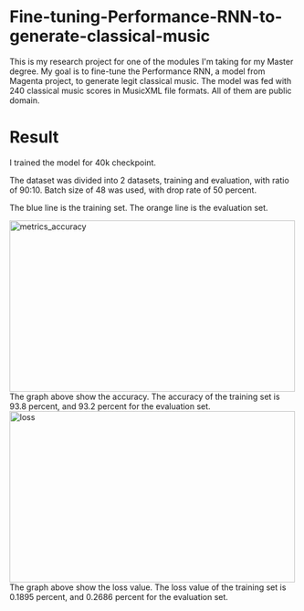 # Fine-tuning-Performance-RNN-to-generate-classical-music

This is my research project for one of the modules I'm taking for my Master degree.
My goal is to fine-tune the Performance RNN, a model from Magenta project, to generate legit classical music. 
The model was fed with 240 classical music scores in MusicXML file formats. All of them are public domain.

# Result
I trained the model for 40k checkpoint. 

The dataset was divided into 2 datasets, training and evaluation, with ratio of 90:10. Batch size of 48 was used, with drop rate of 50 percent.

The blue line is the training set.
The orange line is the evaluation set.

<img src="https://user-images.githubusercontent.com/94357278/232262180-f10d816a-c7d3-4641-8e21-44646ed0f853.jpg" alt="metrics_accuracy" width="500" height="300">
The graph above show the accuracy. The accuracy of the training set is 93.8 percent, and 93.2 percent for the evaluation set.   


<img src="https://user-images.githubusercontent.com/94357278/232262134-4da79b2d-1233-4457-b6f4-dd433d81c4ef.jpg" alt="loss" width="500" height="300">
The graph above show the loss value. The loss value of the training set is 0.1895 percent, and 0.2686 percent for the evaluation set.
